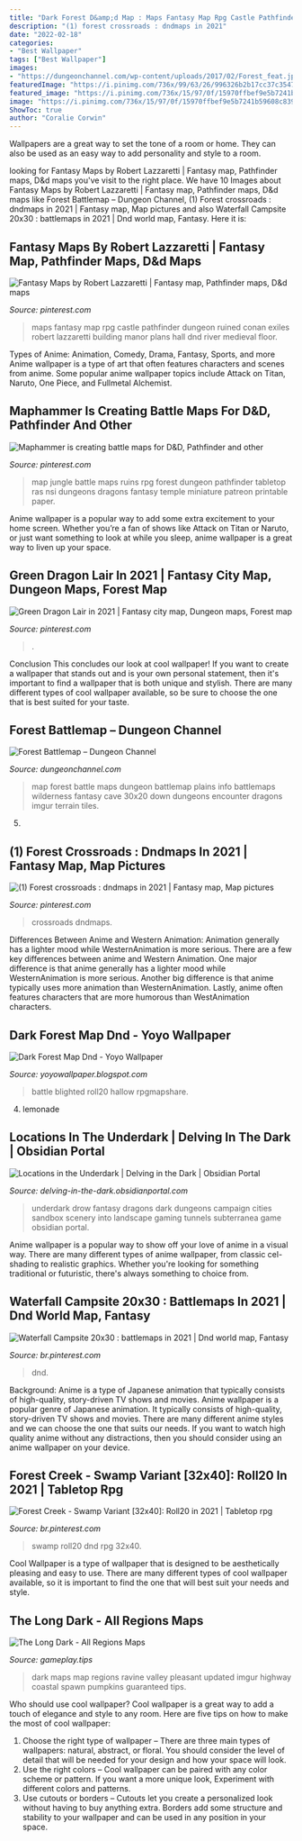 ```yaml
---
title: "Dark Forest D&amp;d Map : Maps Fantasy Map Rpg Castle Pathfinder Dungeon Ruined Conan Exiles Robert Lazzaretti Building Manor Plans Hall Dnd River Medieval Floor"
description: "(1) forest crossroads : dndmaps in 2021"
date: "2022-02-18"
categories:
- "Best Wallpaper"
tags: ["Best Wallpaper"]
images:
- "https://dungeonchannel.com/wp-content/uploads/2017/02/Forest_feat.jpg"
featuredImage: "https://i.pinimg.com/736x/99/63/26/996326b2b17cc37c3547763b818b0a27.jpg"
featured_image: "https://i.pinimg.com/736x/15/97/0f/15970ffbef9e5b7241b59608c839dd1a.jpg"
image: "https://i.pinimg.com/736x/15/97/0f/15970ffbef9e5b7241b59608c839dd1a.jpg"
ShowToc: true
author: "Coralie Corwin"
---
```



Wallpapers are a great way to set the tone of a room or home. They can also be used as an easy way to add personality and style to a room.

	

		
looking for Fantasy Maps by Robert Lazzaretti | Fantasy map, Pathfinder maps, D&amp;d maps you've visit to the right place. We have 10 Images about Fantasy Maps by Robert Lazzaretti | Fantasy map, Pathfinder maps, D&amp;d maps like Forest Battlemap – Dungeon Channel, (1) Forest crossroads : dndmaps in 2021 | Fantasy map, Map pictures and also Waterfall Campsite 20x30 : battlemaps in 2021 | Dnd world map, Fantasy. Here it is:
		
    
## Fantasy Maps By Robert Lazzaretti | Fantasy Map, Pathfinder Maps, D&amp;d Maps

<img loading=lazy src="https://i.pinimg.com/736x/7d/86/b0/7d86b0954df435bc17d7f167cbe12d4c--rpg-map-fantasy-map.jpg" onerror="this.onerror=null;this.src='https://tse4.mm.bing.net/th?id=OIP.VHI0WmkqaJHQ5eZvxt1oIAHaKM&amp;pid=15.1';" alt="Fantasy Maps by Robert Lazzaretti | Fantasy map, Pathfinder maps, D&amp;d maps">

_Source: pinterest.com_

>maps fantasy map rpg castle pathfinder dungeon ruined conan exiles robert lazzaretti building manor plans hall dnd river medieval floor. 

	

Types of Anime: Animation, Comedy, Drama, Fantasy, Sports, and more
Anime wallpaper is a type of art that often features characters and scenes from anime. Some popular anime wallpaper topics include Attack on Titan, Naruto, One Piece, and Fullmetal Alchemist.

    
## Maphammer Is Creating Battle Maps For D&amp;D, Pathfinder And Other

<img loading=lazy src="https://i.pinimg.com/736x/f5/5a/7e/f55a7e10e101becbcced9ec63611787d.jpg" onerror="this.onerror=null;this.src='https://tse1.mm.bing.net/th?id=OIP.uR0rnz8X6_5_GF3PMN-JlgHaFH&amp;pid=15.1';" alt="Maphammer is creating battle maps for D&amp;D, Pathfinder and other">

_Source: pinterest.com_

>map jungle battle maps ruins rpg forest dungeon pathfinder tabletop ras nsi dungeons dragons fantasy temple miniature patreon printable paper. 

	

Anime wallpaper is a popular way to add some extra excitement to your home screen. Whether you’re a fan of shows like Attack on Titan or Naruto, or just want something to look at while you sleep, anime wallpaper is a great way to liven up your space.

    
## Green Dragon Lair In 2021 | Fantasy City Map, Dungeon Maps, Forest Map

<img loading=lazy src="https://i.pinimg.com/736x/55/ac/15/55ac15838a12cac20c7baee0cbab7cd0.jpg" onerror="this.onerror=null;this.src='https://tse4.mm.bing.net/th?id=OIP.eb9ugkigjEp05goCTDU-5gHaQq&amp;pid=15.1';" alt="Green Dragon Lair in 2021 | Fantasy city map, Dungeon maps, Forest map">

_Source: pinterest.com_

>. 

	

Conclusion
This concludes our look at cool wallpaper! If you want to create a wallpaper that stands out and is your own personal statement, then it's important to find a wallpaper that is both unique and stylish. There are many different types of cool wallpaper available, so be sure to choose the one that is best suited for your taste.

    
## Forest Battlemap – Dungeon Channel

<img loading=lazy src="https://dungeonchannel.com/wp-content/uploads/2017/02/Forest_feat.jpg" onerror="this.onerror=null;this.src='https://tse3.mm.bing.net/th?id=OIP.Grg5kFOkhUV4xO2sNjoEWgHaE7&amp;pid=15.1';" alt="Forest Battlemap – Dungeon Channel">

_Source: dungeonchannel.com_

>map forest battle maps dungeon battlemap plains info battlemaps wilderness fantasy cave 30x20 down dungeons encounter dragons imgur terrain tiles. 

	

5.

    
## (1) Forest Crossroads : Dndmaps In 2021 | Fantasy Map, Map Pictures

<img loading=lazy src="https://i.pinimg.com/736x/99/63/26/996326b2b17cc37c3547763b818b0a27.jpg" onerror="this.onerror=null;this.src='https://tse2.mm.bing.net/th?id=OIP.HZDrUrI2PUTXGfoXVg_xfAHaJ3&amp;pid=15.1';" alt="(1) Forest crossroads : dndmaps in 2021 | Fantasy map, Map pictures">

_Source: pinterest.com_

>crossroads dndmaps. 

	

Differences Between Anime and Western Animation: Animation generally has a lighter mood while WesternAnimation is more serious.
There are a few key differences between anime and Western Animation. One major difference is that anime generally has a lighter mood while WesternAnimation is more serious. Another big difference is that anime typically uses more animation than WesternAnimation. Lastly, anime often features characters that are more humorous than WestAnimation characters.

    
## Dark Forest Map Dnd - Yoyo Wallpaper

<img loading=lazy src="https://i.pinimg.com/236x/1b/49/ca/1b49ca17c2bcacf7293f8f1ee127cd25.jpg" onerror="this.onerror=null;this.src='https://tse4.mm.bing.net/th?id=OIP.Y8S8GO0AogTx1N3RbASflwAAAA&amp;pid=15.1';" alt="Dark Forest Map Dnd - Yoyo Wallpaper">

_Source: yoyowallpaper.blogspot.com_

>battle blighted roll20 hallow rpgmapshare. 

	

4. lemonade 

    
## Locations In The Underdark | Delving In The Dark | Obsidian Portal

<img loading=lazy src="http://cdn.obsidianportal.com/assets/131008/36.jpg" onerror="this.onerror=null;this.src='https://tse3.mm.bing.net/th?id=OIP.c9PQt8Vi2NnJK4EhRMTo-wHaE8&amp;pid=15.1';" alt="Locations in the Underdark | Delving in the Dark | Obsidian Portal">

_Source: delving-in-the-dark.obsidianportal.com_

>underdark drow fantasy dragons dark dungeons campaign cities sandbox scenery into landscape gaming tunnels subterranea game obsidian portal. 

	

Anime wallpaper is a popular way to show off your love of anime in a visual way. There are many different types of anime wallpaper, from classic cel-shading to realistic graphics. Whether you're looking for something traditional or futuristic, there's always something to choice from.

    
## Waterfall Campsite 20x30 : Battlemaps In 2021 | Dnd World Map, Fantasy

<img loading=lazy src="https://i.pinimg.com/736x/f6/34/61/f6346107c9343d6307f6d36ee719a966.jpg" onerror="this.onerror=null;this.src='https://tse2.mm.bing.net/th?id=OIP.9_yb8UB6J48geydOZZYARwHaLH&amp;pid=15.1';" alt="Waterfall Campsite 20x30 : battlemaps in 2021 | Dnd world map, Fantasy">

_Source: br.pinterest.com_

>dnd. 

	

Background: Anime is a type of Japanese animation that typically consists of high-quality, story-driven TV shows and movies.
Anime wallpaper is a popular genre of Japanese animation. It typically consists of high-quality, story-driven TV shows and movies. There are many different anime styles and we can choose the one that suits our needs. If you want to watch high quality anime without any distractions, then you should consider using an anime wallpaper on your device.

    
## Forest Creek - Swamp Variant [32x40]: Roll20 In 2021 | Tabletop Rpg

<img loading=lazy src="https://i.pinimg.com/736x/15/97/0f/15970ffbef9e5b7241b59608c839dd1a.jpg" onerror="this.onerror=null;this.src='https://tse1.mm.bing.net/th?id=OIP.CPXIhxKcoazIDo6NjNPPZAHaJQ&amp;pid=15.1';" alt="Forest Creek - Swamp Variant [32x40]: Roll20 in 2021 | Tabletop rpg">

_Source: br.pinterest.com_

>swamp roll20 dnd rpg 32x40. 

	

Cool Wallpaper is a type of wallpaper that is designed to be aesthetically pleasing and easy to use. There are many different types of cool wallpaper available, so it is important to find the one that will best suit your needs and style.

    
## The Long Dark - All Regions Maps

<img loading=lazy src="https://gameplay.tips/uploads/posts/2019-06/1559760360_3.jpg" onerror="this.onerror=null;this.src='https://tse1.mm.bing.net/th?id=OIP.VpgwzNyYpObBg6VoaBd-LAHaFs&amp;pid=15.1';" alt="The Long Dark - All Regions Maps">

_Source: gameplay.tips_

>dark maps map regions ravine valley pleasant updated imgur highway coastal spawn pumpkins guaranteed tips. 

	

Who should use cool wallpaper?
Cool wallpaper is a great way to add a touch of elegance and style to any room. Here are five tips on how to make the most of cool wallpaper: 
1) Choose the right type of wallpaper – There are three main types of wallpapers: natural, abstract, or floral. You should consider the level of detail that will be needed for your design and how your space will look. 
2) Use the right colors – Cool wallpaper can be paired with any color scheme or pattern. If you want a more unique look, Experiment with different colors and patterns. 
3) Use cutouts or borders – Cutouts let you create a personalized look without having to buy anything extra. Borders add some structure and stability to your wallpaper and can be used in any position in your space.

